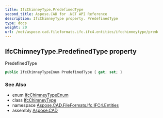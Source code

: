 ```yaml
---
title: IfcChimneyType.PredefinedType
second_title: Aspose.CAD for .NET API Reference
description: IfcChimneyType property. PredefinedType
type: docs
weight: 20
url: /net/aspose.cad.fileformats.ifc.ifc4.entities/ifcchimneytype/predefinedtype/
---
```

## IfcChimneyType.PredefinedType property

PredefinedType

```csharp
public IfcChimneyTypeEnum PredefinedType { get; set; }
```

### See Also

* enum [IfcChimneyTypeEnum](../../../aspose.cad.fileformats.ifc.ifc4.types/ifcchimneytypeenum/)
* class [IfcChimneyType](../)
* namespace [Aspose.CAD.FileFormats.Ifc.IFC4.Entities](../../ifcchimneytype/)
* assembly [Aspose.CAD](../../../)



